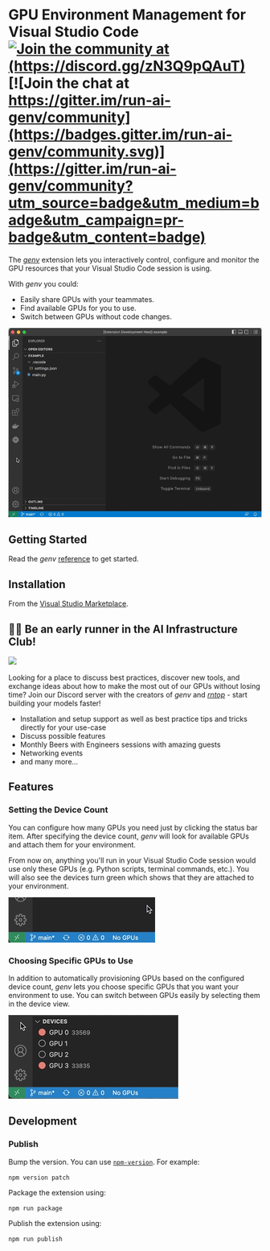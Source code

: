 # GPU Environment Management for Visual Studio Code [![Join the community at (https://discord.gg/zN3Q9pQAuT)](https://img.shields.io/badge/Discord-genv-7289da?logo=discord)](https://discord.gg/zN3Q9pQAuT) [![Join the chat at https://gitter.im/run-ai-genv/community](https://badges.gitter.im/run-ai-genv/community.svg)](https://gitter.im/run-ai-genv/community?utm_source=badge&utm_medium=badge&utm_campaign=pr-badge&utm_content=badge)


The [_genv_](https://github.com/run-ai/genv) extension lets you interactively control, configure and monitor the GPU resources that your Visual Studio Code session is using.

With _genv_ you could:
* Easily share GPUs with your teammates.
* Find available GPUs for you to use.
* Switch between GPUs without code changes.

![Overview](/resources/readme/overview.gif)

## Getting Started
Read the _genv_ [reference](https://github.com/run-ai/genv#usage) to get started.

## Installation
From the [Visual Studio Marketplace](https://marketplace.visualstudio.com/items?itemName=run-ai.vscode-genv).

## 🏃🏻 Be an early runner in the AI Infrastructure Club!

[<img src="https://img.shields.io/badge/Discord-Join%20the%20community!-7289da?style=for-the-badge&logo=discord&logoColor=7289da" height="30" />](https://discord.gg/zN3Q9pQAuT)

Looking for a place to discuss best practices, discover new tools, and exchange ideas about how to make the most out of our GPUs without losing time? Join our Discord server with the creators of *genv* and [*rntop*](https://github.com/run-ai/rntop) - start building your models faster!

- Installation and setup support as well as best practice tips and tricks directly for your use-case
- Discuss possible features
- Monthly Beers with Engineers sessions with amazing guests
- Networking events 
- and many more...


## Features
### Setting the Device Count
You can configure how many GPUs you need just by clicking the status bar item.
After specifying the device count, _genv_ will look for available GPUs and attach them for your environment.

From now on, anything you'll run in your Visual Studio Code session would use only these GPUs (e.g. Python scripts, terminal commands, etc.).
You will also see the devices turn green which shows that they are attached to your environment.

![Device Count](/resources/readme/statusbar.gif)

### Choosing Specific GPUs to Use
In addition to automatically provisioning GPUs based on the configured device count, _genv_ lets you choose specific GPUs that you want your environment to use.
You can switch between GPUs easily by selecting them in the device view.

![Choose GPUs](/resources/readme/selectdevices.gif)

## Development
### Publish
Bump the version.
You can use [`npm-version`](https://docs.npmjs.com/cli/v8/commands/npm-version).
For example:
```
npm version patch
```

Package the extension using:
```
npm run package
```

Publish the extension using:
```
npm run publish
```

